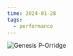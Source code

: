 ```yaml
---
time: 2024-01-28
tags:
  - performance
---
```

 ![Genesis P-Orridge](https://www.youtube.com/watch?v=TEYHUJv1rLg)